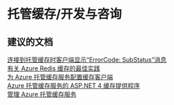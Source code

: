 <properties
    pageTitle="managed cache/development and advisory"
    description="托管缓存/开发与咨询"
    service="microsoft.cache"
    resource="redis"
    authors="aashu"
    displayOrder=""
    selfHelpType="generic"
    supportTopicIds="32421019"
    resourceTags=""
    productPesIds="14783"
    cloudEnvironments="public"
/>


# 托管缓存/开发与咨询


## **建议的文档**
[连接到托管缓存时客户端显示“ErrorCode<ERRCA0016>: SubStatus<ES0001>”消息](https://aka.ms/ManagedCacheSslCompat)<br>
[有关 Azure Redis 缓存的最佳实践](https://aka.ms/redis/bestpractices)<br> 
[为 Azure 托管缓存服务配置缓存客户端](http://aka.ms/managedcachedev)<br>
[Azure 托管缓存服务的 ASP.NET 4 缓存提供程序](https://msdn.microsoft.com/library/azure/dn386098.aspx)<br>
[管理 Azure 托管缓存服务](https://msdn.microsoft.com/library/azure/dn386099.aspx)



<!--HONumber=Sep16_HO3-->


